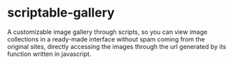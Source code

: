 # scriptable-gallery
A customizable image gallery through scripts, so you can view image collections in a ready-made interface without spam coming from the original sites, directly accessing the images through the url generated by its function written in javascript.
